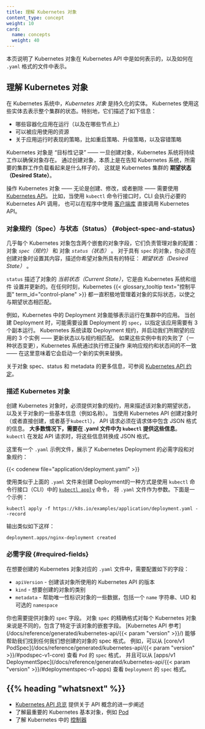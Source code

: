```yaml
---
title: 理解 Kubernetes 对象
content_type: concept
weight: 10
card: 
  name: concepts
  weight: 40
---
```


<!---
title: Understanding Kubernetes Objects
content_type: concept
weight: 10
card: 
  name: concepts
  weight: 40
-->

<!-- overview -->
<!--
This page explains how Kubernetes objects are represented in the Kubernetes API, and how you can express them in `.yaml` format.
-->
本页说明了 Kubernetes 对象在 Kubernetes API 中是如何表示的，以及如何在 `.yaml` 格式的文件中表示。


<!-- body -->
<!--
## Understanding Kubernetes Objects

*Kubernetes Objects* are persistent entities in the Kubernetes system. Kubernetes uses these entities to represent the state of your cluster. Specifically, they can describe:

* What containerized applications are running (and on which nodes)
* The resources available to those applications
* The policies around how those applications behave, such as restart policies, upgrades, and fault-tolerance
-->
## 理解 Kubernetes 对象

在 Kubernetes 系统中，*Kubernetes 对象* 是持久化的实体。
Kubernetes 使用这些实体去表示整个集群的状态。特别地，它们描述了如下信息：

* 哪些容器化应用在运行（以及在哪些节点上）
* 可以被应用使用的资源
* 关于应用运行时表现的策略，比如重启策略、升级策略，以及容错策略

<!--
A Kubernetes object is a "record of intent" - once you create the object, the Kubernetes system will constantly work to ensure that object exists. By creating an object, you're effectively telling the Kubernetes system what you want your cluster's workload to look like; this is your cluster's *desired state*.

To work with Kubernetes objects - whether to create, modify, or delete them - you'll need to use the [Kubernetes API](/docs/concepts/overview/kubernetes-api/). When you use the `kubectl` command-line interface, for example, the CLI makes the necessary Kubernetes API calls for you. You can also use the Kubernetes API directly in your own programs using one of the [Client Libraries](/docs/reference/using-api/client-libraries/).
-->
Kubernetes 对象是 “目标性记录” —— 一旦创建对象，Kubernetes 系统将持续工作以确保对象存在。
通过创建对象，本质上是在告知 Kubernetes 系统，所需要的集群工作负载看起来是什么样子的，
这就是 Kubernetes 集群的 **期望状态（Desired State）**。

操作 Kubernetes 对象 —— 无论是创建、修改，或者删除 —— 需要使用
[Kubernetes API](/zh/docs/concepts/overview/kubernetes-api)。
比如，当使用 `kubectl` 命令行接口时，CLI 会执行必要的 Kubernetes API 调用，
也可以在程序中使用
[客户端库](/zh/docs/reference/using-api/client-libraries/) 直接调用 Kubernetes API。

<!--
### Object Spec and Status

Almost every Kubernetes object includes two nested object fields that govern
the object's configuration: the object *`spec`* and the object *`status`*.
For objects that have a `spec`, you have to set this when you create the object,
providing a description of the characteristics you want the resource to have:
its _desired state_.
-->
### 对象规约（Spec）与状态（Status）    {#object-spec-and-status}

几乎每个 Kubernetes 对象包含两个嵌套的对象字段，它们负责管理对象的配置：
对象 *`spec`（规约）* 和 对象 *`status`（状态）* 。
对于具有 `spec` 的对象，你必须在创建对象时设置其内容，描述你希望对象所具有的特征：
*期望状态（Desired State）* 。

<!--
The `status` describes the _current state_ of the object, supplied and updated
by the Kubernetes system and its components. The Kubernetes
{{< glossary_tooltip text="control plane" term_id="control-plane" >}} continually
and actively manages every object's actual state to match the desired state you
supplied.
-->
`status` 描述了对象的 _当前状态（Current State）_，它是由 Kubernetes 系统和组件
设置并更新的。在任何时刻，Kubernetes 
{{< glossary_tooltip text="控制平面" term_id="control-plane" >}}
都一直积极地管理着对象的实际状态，以使之与期望状态相匹配。

<!--
For example: in Kubernetes, a Deployment is an object that can represent an
application running on your cluster. When you create the Deployment, you
might set the Deployment `spec` to specify that you want three replicas of
the application to be running. The Kubernetes system reads the Deployment
spec and starts three instances of your desired application-updating
the status to match your spec. If any of those instances should fail
(a status change), the Kubernetes system responds to the difference
between spec and status by making a correction-in this case, starting
a replacement instance.
-->
例如，Kubernetes 中的 Deployment 对象能够表示运行在集群中的应用。
当创建 Deployment 时，可能需要设置 Deployment 的 `spec`，以指定该应用需要有 3 个副本运行。
Kubernetes 系统读取 Deployment 规约，并启动我们所期望的应用的 3 个实例
—— 更新状态以与规约相匹配。
如果这些实例中有的失败了（一种状态变更），Kubernetes 系统通过执行修正操作
来响应规约和状态间的不一致 —— 在这里意味着它会启动一个新的实例来替换。

<!--
For more information on the object spec, status, and metadata, see the [Kubernetes API Conventions](https://git.k8s.io/community/contributors/devel/sig-architecture/api-conventions.md).
-->

关于对象 spec、status 和 metadata 的更多信息，可参阅
[Kubernetes API 约定](https://git.k8s.io/community/contributors/devel/sig-architecture/api-conventions.md)。

<!--
### Describing a Kubernetes Object

When you create an object in Kubernetes, you must provide the object spec that describes its desired state, as well as some basic information about the object (such as a name). When you use the Kubernetes API to create the object (either directly or via `kubectl`), that API request must include that information as JSON in the request body. **Most often, you provide the information to `kubectl` in a .yaml file.** `kubectl` converts the information to JSON when making the API request.

Here's an example `.yaml` file that shows the required fields and object spec for a Kubernetes Deployment:
-->
### 描述 Kubernetes 对象

创建 Kubernetes 对象时，必须提供对象的规约，用来描述该对象的期望状态，
以及关于对象的一些基本信息（例如名称）。
当使用 Kubernetes API 创建对象时（或者直接创建，或者基于`kubectl`），
API 请求必须在请求体中包含 JSON 格式的信息。
**大多数情况下，需要在 .yaml 文件中为 `kubectl` 提供这些信息**。
`kubectl` 在发起 API 请求时，将这些信息转换成 JSON 格式。

这里有一个 `.yaml` 示例文件，展示了 Kubernetes Deployment 的必需字段和对象规约：

{{< codenew file="application/deployment.yaml" >}}

<!--
One way to create a Deployment using a `.yaml` file like the one above is to use the
[`kubectl apply`](/docs/reference/generated/kubectl/kubectl-commands#apply) command
in the `kubectl` command-line interface, passing the `.yaml` file as an argument. Here's an example:
-->
使用类似于上面的 `.yaml` 文件来创建 Deployment的一种方式是使用 `kubectl` 命令行接口（CLI）中的
[`kubectl apply`](/docs/reference/generated/kubectl/kubectl-commands#apply) 命令，
将 `.yaml` 文件作为参数。下面是一个示例：

```shell
kubectl apply -f https://k8s.io/examples/application/deployment.yaml --record
```

<!--
The output is similar to this:
-->
输出类似如下这样：

```
deployment.apps/nginx-deployment created
```

<!--
### Required Fields

In the `.yaml` file for the Kubernetes object you want to create, you'll need to set values for the following fields:

* `apiVersion` - Which version of the Kubernetes API you're using to create this object
* `kind` - What kind of object you want to create
* `metadata` - Data that helps uniquely identify the object, including a `name` string, `UID`, and optional `namespace`
-->
### 必需字段  {#required-fields}

在想要创建的 Kubernetes 对象对应的 `.yaml` 文件中，需要配置如下的字段：

* `apiVersion` - 创建该对象所使用的 Kubernetes API 的版本
* `kind` - 想要创建的对象的类别
* `metadata` - 帮助唯一性标识对象的一些数据，包括一个 `name` 字符串、UID 和可选的 `namespace`

<!--
You'll also need to provide the object `spec` field. The precise format of the object `spec` is different for every Kubernetes object, and contains nested fields specific to that object. The [Kubernetes API Reference](/docs/reference/generated/kubernetes-api/{{< param "version" >}}/) can help you find the spec format for all of the objects you can create using Kubernetes.
For example, the `spec` format for a `Pod` can be found
[here](/docs/reference/generated/kubernetes-api/{{< param "version" >}}/#podspec-v1-core),
and the `spec` format for a `Deployment` can be found
[here](/docs/reference/generated/kubernetes-api/{{< param "version" >}}/#deploymentspec-v1-apps).
-->
你也需要提供对象的 `spec` 字段。
对象 `spec` 的精确格式对每个 Kubernetes 对象来说是不同的，包含了特定于该对象的嵌套字段。
[Kubernetes API 参考](/docs/reference/generated/kubernetes-api/{{< param "version" >}}/)
能够帮助我们找到任何我们想创建的对象的 spec 格式。
例如，可以从
[core/v1 PodSpec](/docs/reference/generated/kubernetes-api/{{< param "version" >}}/#podspec-v1-core)
查看 `Pod` 的 `spec` 格式，
并且可以从
[apps/v1 DeploymentSpec](/docs/reference/generated/kubernetes-api/{{< param "version" >}}/#deploymentspec-v1-apps)
查看 `Deployment` 的 `spec` 格式。


## {{% heading "whatsnext" %}}

<!--
* [Kubernetes API overview](/docs/reference/using-api/api-overview/) explains some more API concepts
* Learn about the most important basic Kubernetes objects, such as [Pod](/docs/concepts/workloads/pods/pod-overview/).
* Learn about [controllers](/docs/concepts/architecture/controller/) in Kubernetes
-->
* [Kubernetes API 总览](/zh/docs/reference/using-api/api-overview/) 提供关于 API 概念的进一步阐述
* 了解最重要的 Kubernetes 基本对象，例如 [Pod](/zh/docs/concepts/workloads/pods/)
* 了解 Kubernetes 中的 [控制器](/zh/docs/concepts/architecture/controller/)


